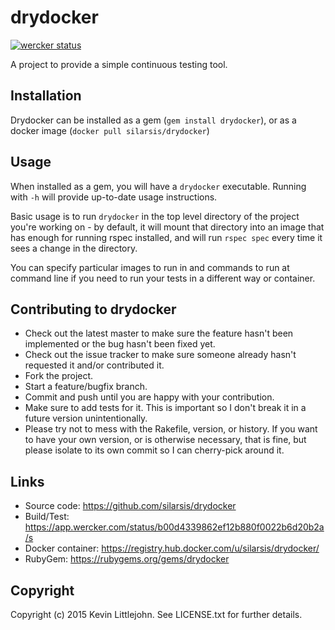 # drydocker

[![wercker status](https://app.wercker.com/status/b00d4339862ef12b880f0022b6d20b2a/s "wercker status")](https://app.wercker.com/project/bykey/b00d4339862ef12b880f0022b6d20b2a)

A project to provide a simple continuous testing tool.

## Installation

Drydocker can be installed as a gem (`gem install drydocker`), or as a docker
image (`docker pull silarsis/drydocker`)

## Usage

When installed as a gem, you will have a `drydocker` executable. Running with
`-h` will provide up-to-date usage instructions.

Basic usage is to run `drydocker` in the top level directory of the project
you're working on - by default, it will mount that directory into an image
that has enough for running rspec installed, and will run `rspec spec` every
time it sees a change in the directory.

You can specify particular images to run in and commands to run at command line
if you need to run your tests in a different way or container.

## Contributing to drydocker

* Check out the latest master to make sure the feature hasn't been implemented or the bug hasn't been fixed yet.
* Check out the issue tracker to make sure someone already hasn't requested it and/or contributed it.
* Fork the project.
* Start a feature/bugfix branch.
* Commit and push until you are happy with your contribution.
* Make sure to add tests for it. This is important so I don't break it in a future version unintentionally.
* Please try not to mess with the Rakefile, version, or history. If you want to have your own version, or is otherwise necessary, that is fine, but please isolate to its own commit so I can cherry-pick around it.

## Links

* Source code: https://github.com/silarsis/drydocker
* Build/Test: https://app.wercker.com/status/b00d4339862ef12b880f0022b6d20b2a/s
* Docker container: https://registry.hub.docker.com/u/silarsis/drydocker/
* RubyGem: https://rubygems.org/gems/drydocker

## Copyright

Copyright (c) 2015 Kevin Littlejohn. See LICENSE.txt for
further details.
